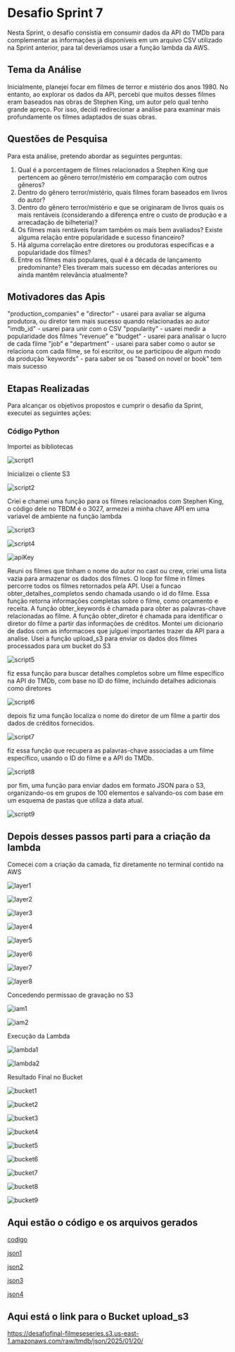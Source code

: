 # Desafio Sprint 7

Nesta Sprint, o desafio consistia em consumir dados da API do TMDb para complementar as informações já disponíveis em um arquivo CSV utilizado na Sprint anterior, para tal deveriamos usar a função lambda da AWS.

## Tema da Análise
Inicialmente, planejei focar em filmes de terror e mistério dos anos 1980. No entanto, ao explorar os dados da API, percebi que muitos desses filmes eram baseados nas obras de Stephen King, um autor pelo qual tenho grande apreço. Por isso, decidi redirecionar a análise para examinar mais profundamente os filmes adaptados de suas obras.

## Questões de Pesquisa
Para esta análise, pretendo abordar as seguintes perguntas:

1. Qual é a porcentagem de filmes relacionados a Stephen King que pertencem ao gênero terror/mistério em comparação com outros gêneros?
2. Dentro do gênero terror/mistério, quais filmes foram baseados em livros do autor?
3. Dentro do gênero terror/mistério e que se originaram de livros quais os mais rentáveis (considerando a diferença entre o custo de produção e a arrecadação de bilheteria)?
4. Os filmes mais rentáveis foram também os mais bem avaliados? Existe alguma relação entre popularidade e sucesso financeiro?
5. Há alguma correlação entre diretores ou produtoras específicas e a popularidade dos filmes?
6. Entre os filmes mais populares, qual é a década de lançamento predominante? Eles tiveram mais sucesso em décadas anteriores ou ainda mantêm relevância atualmente?

## Motivadores das Apis 

"production_companies" e "director" - usarei para avaliar se alguma produtora, ou diretor tem mais sucesso quando relacionadas ao autor
"imdb_id" - usarei para unir com o CSV
"popularity" - usarei medir a popularidade dos filmes
"revenue" e "budget" - usarei para analisar o lucro de cada filme
"job" e "department" - usarei para saber como o autor se relaciona com cada filme, se foi escritor, ou se participou de algum modo da produção
'keywords" - para saber se os "based on novel or book" tem mais sucesso


## Etapas Realizadas
Para alcançar os objetivos propostos e cumprir o desafio da Sprint, executei as seguintes ações:

### Código Python

Importei as bibliotecas 

![script1](../Evidencias/script01.png)

Inicializei o cliente S3

![script2](../Evidencias/script02.png)

Criei e chamei uma função para os filmes relacionados com Stephen King, o código dele no TBDM é o 3027, armezei a minha chave API em uma variavel de ambiente na função lambda

![script3](../Evidencias/script03.png)

![script4](../Evidencias/script04.png)

![apiKey](../Evidencias/variaveisdeambiente.png)

Reuni os filmes que tinham o nome do autor no cast ou crew, criei uma lista vazia para armazenar os dados dos filmes.
O loop for filme in filmes percorre todos os filmes retornados pela API.
Usei a funcao obter_detalhes_completos sendo chamada usando o id do filme. Essa função retorna informações completas sobre o filme, como orçamento e receita.
A função obter_keywords é chamada para obter as palavras-chave relacionadas ao filme.
A função obter_diretor é chamada para identificar o diretor do filme a partir das informações de créditos.
Montei um dicionario de dados com as informacoes que julguei importantes trazer da API para a analise.
Usei a função upload_s3 para enviar os dados dos filmes processados para um bucket do S3

![script5](../Evidencias/script05.png)

fiz essa função para buscar detalhes completos sobre um filme específico na API do TMDb, com base no ID do filme, incluindo detalhes adicionais como diretores

![script6](../Evidencias/script06.png)


depois fiz uma função localiza o nome do diretor de um filme a partir dos dados de créditos fornecidos.

![script7](../Evidencias/script08.png)

fiz essa função que recupera as palavras-chave associadas a um filme específico, usando o ID do filme e a API do TMDb.

![script8](../Evidencias/script07.png)

por fim, uma função para enviar dados em formato JSON para o S3, organizando-os em grupos de 100 elementos e salvando-os com base em um esquema de pastas que utiliza a data atual.

![script9](../Evidencias/script09.png)

## Depois desses passos parti para a criação da lambda

Comecei com a criação da camada, fiz diretamente no terminal contido na AWS

![layer1](../Evidencias/layer1.png)

![layer2](../Evidencias/layer2.png)

![layer3](../Evidencias/layer3.png)

![layer4](../Evidencias/layer4.png)

![layer5](../Evidencias/layer5.png)

![layer6](../Evidencias/layer6png)

![layer7](../Evidencias/layer7.png)

![layer8](../Evidencias/layer8.png)

Concedendo permissao de gravação no S3

![iam1](../Evidencias/politicaiam.png)

![iam2](../Evidencias/politicaiam2.png)

Execução da Lambda

![lambda1](../Evidencias/execuçao.png)

![lambda2](../Evidencias/execucao2.png)

Resultado Final no Bucket

![bucket1](../Evidencias/bucket.png)

![bucket2](../Evidencias/bucket1.png)

![bucket3](../Evidencias/bucket2.png)

![bucket4](../Evidencias/bucket3.png)

![bucket5](../Evidencias/bucket4.png)

![bucket6](../Evidencias/bucket5.png)

![bucket7](../Evidencias/bucket6.png)

![bucket8](../Evidencias/bucket7.png)

![bucket9](../Evidencias/bucket8.png)

## Aqui estão o código e os arquivos gerados 

[codigo](../Desafio/código%20python/desafio7.py)

[json1](../Desafio/json_gerados/filmes_stephen_king_brutos_1.json)

[json2](../Desafio/json_gerados/filmes_stephen_king_brutos_2.json)

[json3](../Desafio/json_gerados/filmes_stephen_king_brutos_3.json)

[json4](../Desafio/json_gerados/filmes_stephen_king_brutos_4.json)


## Aqui está o link para o Bucket upload_s3

https://desafiofinal-filmeseseries.s3.us-east-1.amazonaws.com/raw/tmdb/json/2025/01/20/




